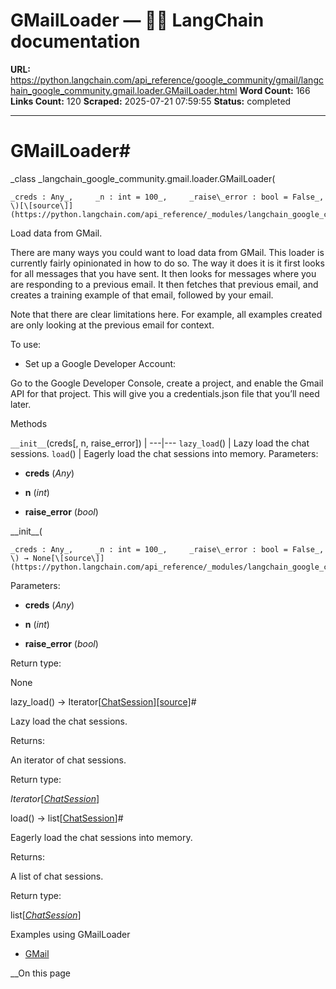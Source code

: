 # GMailLoader — 🦜🔗 LangChain  documentation

**URL:** https://python.langchain.com/api_reference/google_community/gmail/langchain_google_community.gmail.loader.GMailLoader.html
**Word Count:** 166
**Links Count:** 120
**Scraped:** 2025-07-21 07:59:55
**Status:** completed

---

# GMailLoader\#

_class _langchain\_google\_community.gmail.loader.GMailLoader\(

    _creds : Any_,     _n : int = 100_,     _raise\_error : bool = False_, \)[\[source\]](https://python.langchain.com/api_reference/_modules/langchain_google_community/gmail/loader.html#GMailLoader)\#     

Load data from GMail.

There are many ways you could want to load data from GMail. This loader is currently fairly opinionated in how to do so. The way it does it is it first looks for all messages that you have sent. It then looks for messages where you are responding to a previous email. It then fetches that previous email, and creates a training example of that email, followed by your email.

Note that there are clear limitations here. For example, all examples created are only looking at the previous email for context.

To use:

  * Set up a Google Developer Account:     

Go to the Google Developer Console, create a project, and enable the Gmail API for that project. This will give you a credentials.json file that you’ll need later.

Methods

`__init__`\(creds\[, n, raise\_error\]\) |    ---|---   `lazy_load`\(\) | Lazy load the chat sessions.   `load`\(\) | Eagerly load the chat sessions into memory.      Parameters:     

  * **creds** \(_Any_\)

  * **n** \(_int_\)

  * **raise\_error** \(_bool_\)

\_\_init\_\_\(

    _creds : Any_,     _n : int = 100_,     _raise\_error : bool = False_, \) → None[\[source\]](https://python.langchain.com/api_reference/_modules/langchain_google_community/gmail/loader.html#GMailLoader.__init__)\#     

Parameters:     

  * **creds** \(_Any_\)

  * **n** \(_int_\)

  * **raise\_error** \(_bool_\)

Return type:     

None

lazy\_load\(\) → Iterator\[[ChatSession](https://python.langchain.com/api_reference/core/chat_sessions/langchain_core.chat_sessions.ChatSession.html#langchain_core.chat_sessions.ChatSession "langchain_core.chat_sessions.ChatSession")\][\[source\]](https://python.langchain.com/api_reference/_modules/langchain_google_community/gmail/loader.html#GMailLoader.lazy_load)\#     

Lazy load the chat sessions.

Returns:     

An iterator of chat sessions.

Return type:     

_Iterator_\[[_ChatSession_](https://python.langchain.com/api_reference/core/chat_sessions/langchain_core.chat_sessions.ChatSession.html#langchain_core.chat_sessions.ChatSession "langchain_core.chat_sessions.ChatSession")\]

load\(\) → list\[[ChatSession](https://python.langchain.com/api_reference/core/chat_sessions/langchain_core.chat_sessions.ChatSession.html#langchain_core.chat_sessions.ChatSession "langchain_core.chat_sessions.ChatSession")\]\#     

Eagerly load the chat sessions into memory.

Returns:     

A list of chat sessions.

Return type:     

list\[[_ChatSession_](https://python.langchain.com/api_reference/core/chat_sessions/langchain_core.chat_sessions.ChatSession.html#langchain_core.chat_sessions.ChatSession "langchain_core.chat_sessions.ChatSession")\]

Examples using GMailLoader

  * [GMail](https://python.langchain.com/docs/integrations/chat_loaders/gmail/)

__On this page